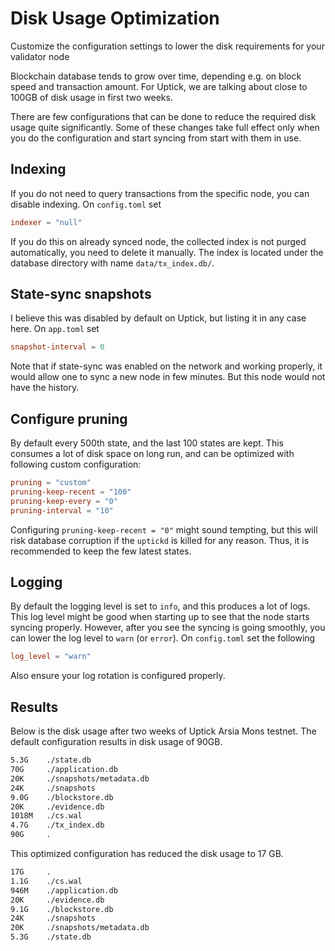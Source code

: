 # Disk Usage Optimization

Customize the configuration settings to lower the disk requirements for your validator node

Blockchain database tends to grow over time, depending e.g. on block speed and transaction amount. For Uptick, we are talking about close to 100GB of disk usage in first two weeks.

There are few configurations that can be done to reduce the required disk usage quite significantly. Some of these changes take full effect only when you do the configuration and start syncing from start with them in use.

## Indexing

If you do not need to query transactions from the specific node, you can disable indexing. On `config.toml` set

```toml
indexer = "null"
```

If you do this on already synced node, the collected index is not purged automatically, you need to delete it manually. The index is located under the database directory with name `data/tx_index.db/`.

## State-sync snapshots

I believe this was disabled by default on Uptick, but listing it in any case here. On `app.toml` set

```toml
snapshot-interval = 0
```

Note that if state-sync was enabled on the network and working properly, it would allow one to sync a new node in few minutes. But this node would not have the history.

## Configure pruning

By default every 500th state, and the last 100 states are kept. This consumes a lot of disk space on long run, and can be optimized with following custom configuration:

```toml
pruning = "custom"
pruning-keep-recent = "100"
pruning-keep-every = "0"
pruning-interval = "10"
```

Configuring `pruning-keep-recent = "0"` might sound tempting, but this will risk database corruption if the `uptickd` is killed for any reason. Thus, it is recommended to keep the few latest states.

## Logging

By default the logging level is set to `info`, and this produces a lot of logs. This log level might be good when starting up to see that the node starts syncing properly. However, after you see the syncing is going smoothly, you can lower the log level to `warn` (or `error`). On `config.toml` set the following

```toml
log_level = "warn"
```

Also ensure your log rotation is configured properly.

## Results

Below is the disk usage after two weeks of Uptick Arsia Mons testnet. The default configuration results in disk usage of 90GB.

```bash
5.3G    ./state.db
70G     ./application.db
20K     ./snapshots/metadata.db
24K     ./snapshots
9.0G    ./blockstore.db
20K     ./evidence.db
1018M   ./cs.wal
4.7G    ./tx_index.db
90G     .
```

This optimized configuration has reduced the disk usage to 17 GB.

```bash
17G     .
1.1G    ./cs.wal
946M    ./application.db
20K     ./evidence.db
9.1G    ./blockstore.db
24K     ./snapshots
20K     ./snapshots/metadata.db
5.3G    ./state.db
```
